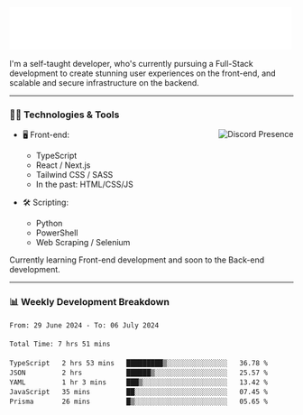<img src="assets/wave.svg" alt=":wave:" />

I'm a self-taught developer, who's currently pursuing a Full-Stack development to create stunning user experiences on the front-end, and scalable and secure infrastructure on the backend.

---

### 🧑‍💻 Technologies & Tools

<a href="https://discord.com/users/414304208649453568" target="_blank" rel="nofollow">
   <img src="https://lanyard-profile-readme.vercel.app/api/414304208649453568?idleMessage=Probably%20doing%20something%20else..." alt="Discord Presence" align="right">
</a>

- 🖥️ Front-end:

  - TypeScript
  - React / Next.js
  - Tailwind CSS / SASS
  - In the past: HTML/CSS/JS

- 🛠 Scripting:

  - Python
  - PowerShell
  - Web Scraping / Selenium

Currently learning Front-end development and soon to the Back-end development.

---

### 📊 Weekly Development Breakdown

<!-- ![ccrsxx's GitHub Stats](https://github-readme-stats.vercel.app/api?username=ccrsxx&count_private=true&theme=tokyonight) -->
<!-- ![ccrsxx's Top Langs](https://github-readme-stats.vercel.app/api/top-langs/?username=ccrsxx&hide=lua,java,html&theme=tokyonight) -->

<!--START_SECTION:waka-->

```txt
From: 29 June 2024 - To: 06 July 2024

Total Time: 7 hrs 51 mins

TypeScript   2 hrs 53 mins   █████████▒░░░░░░░░░░░░░░░   36.78 %
JSON         2 hrs           ██████▒░░░░░░░░░░░░░░░░░░   25.57 %
YAML         1 hr 3 mins     ███▒░░░░░░░░░░░░░░░░░░░░░   13.42 %
JavaScript   35 mins         ██░░░░░░░░░░░░░░░░░░░░░░░   07.45 %
Prisma       26 mins         █▒░░░░░░░░░░░░░░░░░░░░░░░   05.65 %
```

<!--END_SECTION:waka-->
